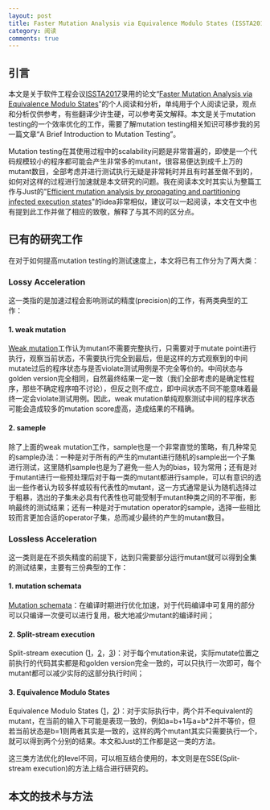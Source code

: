 ```yaml
---
layout: post
title: Faster Mutation Analysis via Equivalence Modulo States (ISSTA2017)
category: 阅读
comments: true
---
```



## 引言

本文是关于软件工程会议[ISSTA2017](http://conf.researchr.org/home/issta-2017)录用的论文“[Faster Mutation Analysis via Equivalence Modulo States](http://xueshu.baidu.com/s?wd=paperuri%3A%2858fc680748b07dfa0259884a40309fe8%29&filter=sc_long_sign&tn=SE_xueshusource_2kduw22v&sc_vurl=http%3A%2F%2Farxiv.org%2Fabs%2F1702.06689&ie=utf-8&sc_us=982844565878477910)”的个人阅读和分析，单纯用于个人阅读记录，观点和分析仅供参考，有些翻译少许生硬，可以参考英文解释。本文是关于mutation testing的一个效率优化的工作，需要了解mutation testing相关知识可移步我的另一篇文章“A Brief Introduction to Mutation Testing”。

Mutation testing在其使用过程中的scalability问题是非常普遍的，即使是一个代码规模较小的程序都可能会产生非常多的mutant，很容易便达到成千上万的mutant数目，全部考虑并进行测试执行无疑是非常耗时并且有时甚至做不到的，如何对这样的过程进行加速就是本文研究的问题。我在阅读本文时其实认为整篇工作与Just的"[Efficient mutation analysis by propagating and partitioning infected execution states](https://www.researchgate.net/profile/Rene_Just/publication/266659273_Efficient_mutation_analysis_by_propagating_and_partitioning_infected_execution_states/links/54d3cdd20cf2970e4e6057b1.pdf)"的idea非常相似，建议可以一起阅读，本文在文中也有提到此工作并做了相应的致敬，解释了与其不同的区分点。

## 已有的研究工作
在对于如何提高mutation testing的测试速度上，本文将已有工作分为了两大类：

### Lossy Acceleration
这一类指的是加速过程会影响测试的精度(precision)的工作，有两类典型的工作：
####  1. weak mutation
[Weak mutation](http://xueshu.baidu.com/s?wd=paperuri%3A%281bccc09c4d053ff47f4794cd8f30c5cb%29&filter=sc_long_sign&tn=SE_xueshusource_2kduw22v&sc_vurl=http%3A%2F%2Fieeexplore.ieee.org%2Fdocument%2F1702959%2F&ie=utf-8&sc_us=7357925753506907425)工作认为mutant不需要完整执行，只需要对于mutate point进行执行，观察当前状态，不需要执行完全到最后，但是这样的方式观察到的中间mutate过后的程序状态与是否violate测试用例是不完全等价的。中间状态与golden version完全相同，自然最终结果一定一致（我们全部考虑的是确定性程序，那些不确定程序咱不讨论），但反之则不成立，即中间状态不同不能意味着最终一定会violate测试用例。因此，weak mutation单纯观察测试中间的程序状态可能会造成较多的mutation score虚高，造成结果的不精确。

#### 2. sameple
除了上面的weak mutation工作，sample也是一个非常直觉的策略，有几种常见的sample办法：一种是对于所有的产生的mutant进行随机的sample出一个子集进行测试，这里随机sample也是为了避免一些人为的bias，较为常用；还有是对于mutant进行一些预处理后对于每一类的mutant都进行sample，可以有意识的选出一些作者认为较多样或较有代表性的mutant，这一方式通常是认为随机选择过于粗暴，选出的子集未必具有代表性也可能受制于mutant种类之间的不平衡，影响最终的测试结果；还有一种是对于mutation operator的sample，选择一些相比较而言更加合适的operator子集，总而减少最终的产生的mutant数目。

### Lossless Acceleration
这一类则是在不损失精度的前提下，达到只需要部分运行mutant就可以得到全集的测试结果，主要有三份典型的工作：
#### 1. mutation schemata
[Mutation schemata](http://xueshu.baidu.com/s?wd=paperuri%3A%282809f8063dde3aad31d92a09a21e7b76%29&filter=sc_long_sign&tn=SE_xueshusource_2kduw22v&sc_vurl=http%3A%2F%2Fdx.doi.org%2F10.1145%2F154183.154265&ie=utf-8&sc_us=12278191206072157693)：在编译时期进行优化加速，对于代码编译中可复用的部分可以只编译一次便可以进行复用，极大地减少mutant的编译时间；

#### 2. Split-stream execution
Split-stream execution ([1](https://www.computer.org/csdl/proceedings/icst/2016/1827/00/1827a320-abs.html)，[2](http://xueshu.baidu.com/s?wd=paperuri%3A%289e82a4714ebac38be5968f0671d228b2%29&filter=sc_long_sign&tn=SE_xueshusource_2kduw22v&sc_vurl=http%3A%2F%2Fieeexplore.ieee.org%2Fdocument%2F7883390%2F&ie=utf-8&sc_us=16933628091378364782)，[3](http://xueshu.baidu.com/s?wd=paperuri%3A%283cc51623c21499729b7a460298899a6f%29&filter=sc_long_sign&tn=SE_xueshusource_2kduw22v&sc_vurl=http%3A%2F%2Fonlinelibrary.wiley.com%2Fdoi%2F10.1002%2Fspe.4380210704%2Fpdf&ie=utf-8&sc_us=17805333039950884866))：对于每个mutation来说，实际mutate位置之前执行的代码其实都是和golden version完全一致的，可以只执行一次即可，每个mutant都可以减少实际的这部分执行时间；

#### 3. Equivalence Modulo States
Equivalence Modulo States ([1](http://homes.cs.washington.edu/~mernst/pubs/state-infection-issta2014.pdf)，[2](http://xueshu.baidu.com/s?wd=paperuri%3A%2858fc680748b07dfa0259884a40309fe8%29&filter=sc_long_sign&tn=SE_xueshusource_2kduw22v&sc_vurl=http%3A%2F%2Farxiv.org%2Fabs%2F1702.06689&ie=utf-8&sc_us=982844565878477910))：对于实际执行中，两个并不equivalent的mutant，在当前的输入下可能是表现一致的，例如a=b+1与a=b*2并不等价，但若当前状态是b=1则两者其实是一致的，这样的两个mutant其实只需要执行一个，就可以得到两个分别的结果。本文和Just的工作都是这一类的方法。

这三类方法优化的level不同，可以相互结合使用的，本文则是在SSE(Split-stream execution)的方法上结合进行研究的。

## 本文的技术与方法
